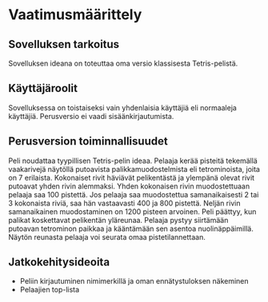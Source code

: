 # Vaatimusmäärittely
## Sovelluksen tarkoitus
Sovelluksen ideana on toteuttaa oma versio klassisesta Tetris-pelistä.

## Käyttäjäroolit
Sovelluksessa on toistaiseksi vain yhdenlaisia käyttäjiä eli normaaleja käyttäjiä. Perusversio ei vaadi sisäänkirjautumista.

## Perusversion toiminnallisuudet
Peli noudattaa tyypillisen Tetris-pelin ideaa. Pelaaja kerää pisteitä tekemällä vaakarivejä näytöllä putoavista palikkamuodostelmista eli tetrominoista, joita on 7 erilaista. Kokonaiset rivit häviävät pelikentästä ja ylempänä olevat rivit putoavat yhden rivin alemmaksi. Yhden kokonaisen rivin muodostettuaan pelaaja saa 100 pistettä. Jos pelaaja saa muodostettua samanaikaisesti 2 tai 3 kokonaista riviä, saa hän vastaavasti 400 ja 800 pistettä. Neljän rivin samanaikainen muodostaminen on 1200 pisteen arvoinen. Peli päättyy, kun palikat koskettavat pelikentän yläreunaa. Pelaaja pystyy siirtämään putoavan tetrominon paikkaa ja kääntämään sen asentoa nuolinäppäimillä. Näytön reunasta pelaaja voi seurata omaa pistetilannettaan.

## Jatkokehitysideoita
- Peliin kirjautuminen nimimerkillä ja oman ennätystuloksen näkeminen
- Pelaajien top-lista 
